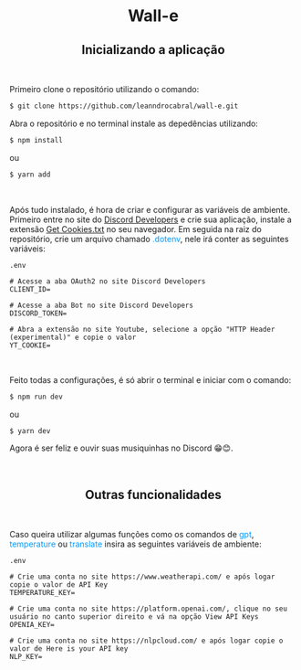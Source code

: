 <h1 align= "center">Wall-e</h1>

<h2 align= "center">Inicializando a aplicação</h2>

<br/>

<p>Primeiro clone o repositório utilizando o comando:</p>

```bash
$ git clone https://github.com/leanndrocabral/wall-e.git
```

<p>Abra o repositório e no terminal instale as depedências utilizando:</p>

```bash
$ npm install
```

<p>ou</p>

```bash
$ yarn add
```

<br/>

<p> Após tudo instalado, é hora de criar e configurar as variáveis de ambiente. Primeiro entre no site do 
<a href="https://discord.com/developers/applications" target="_blank">Discord Developers</a> e crie sua aplicação, instale a extensão <a href="https://chrome.google.com/webstore/detail/open-cookiestxt/gdocmgbfkjnnpapoeobnolbbkoibbcif" target="_blank">Get Cookies.txt</a> no seu navegador. Em seguida na raiz do repositório, crie um arquivo chamado <span style="color:#0099ff">.dotenv</span>, nele irá conter as seguintes variáveis:</p>

```
.env

# Acesse a aba OAuth2 no site Discord Developers
CLIENT_ID= 

# Acesse a aba Bot no site Discord Developers
DISCORD_TOKEN=

# Abra a extensão no site Youtube, selecione a opção "HTTP Header (experimental)" e copie o valor
YT_COOKIE=
```

<br/>

<p>Feito todas a configurações, é só abrir o terminal e iniciar com o comando:</p>

```bash
$ npm run dev
```

ou

```bash
$ yarn dev
```

<p>Agora é ser feliz e ouvir suas musiquinhas no Discord 😁😊.</p>

<br/>

<h2 align= "center">Outras funcionalidades</h2>

<br/>

<p> Caso queira utilizar algumas funções como os comandos de <span style="color:#0099ff">gpt</span>, <span style="color:#0099ff">temperature</span> ou <span style="color:#0099ff">translate</span> insira as seguintes variáveis de ambiente: 
</p>

```
.env

# Crie uma conta no site https://www.weatherapi.com/ e após logar copie o valor de API Key
TEMPERATURE_KEY=

# Crie uma conta no site https://platform.openai.com/, clique no seu usuário no canto superior direito e vá na opção View API Keys
OPENIA_KEY= 

# Crie uma conta no site https://nlpcloud.com/ e após logar copie o valor de Here is your API key
NLP_KEY=
```